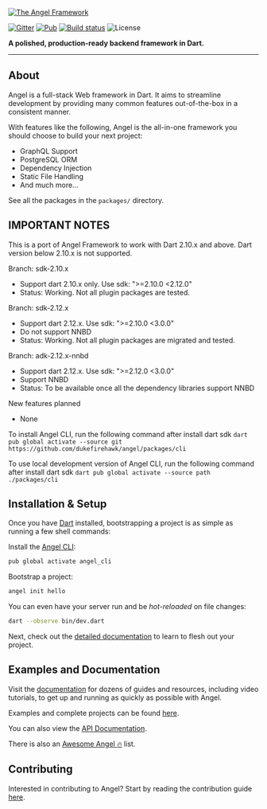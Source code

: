 [![The Angel Framework](https://angel-dart.github.io/assets/images/logo.png)](https://angel-dart.dev)

[![Gitter](https://img.shields.io/gitter/room/nwjs/nw.js.svg)](https://gitter.im/angel_dart/discussion)
[![Pub](https://img.shields.io/pub/v/angel_framework.svg)](https://pub.dartlang.org/packages/angel_framework)
[![Build status](https://travis-ci.org/angel-dart/framework.svg?branch=master)](https://travis-ci.org/angel-dart/framework)
![License](https://img.shields.io/github/license/angel-dart/framework.svg)

**A polished, production-ready backend framework in Dart.**

-----
## About
Angel is a full-stack Web framework in Dart. It aims to
streamline development by providing many common features
out-of-the-box in a consistent manner.

With features like the following, Angel is the all-in-one framework you should choose to build your next project:
* GraphQL Support
* PostgreSQL ORM
* Dependency Injection
* Static File Handling
* And much more...

See all the packages in the `packages/` directory.

## IMPORTANT NOTES
This is a port of Angel Framework to work with Dart 2.10.x and above. Dart version below 2.10.x is not supported.

Branch: sdk-2.10.x
- Support dart 2.10.x only. Use sdk: ">=2.10.0 <2.12.0"
- Status: Working. Not all plugin packages are tested.

Branch: sdk-2.12.x
- Support dart 2.12.x. Use sdk: ">=2.10.0 <3.0.0"
- Do not support NNBD 
- Status: Working. Not all plugin packages are migrated and tested.

Branch: adk-2.12.x-nnbd
- Support dart 2.12.x. Use sdk: ">=2.12.0 <3.0.0"
- Support NNBD
- Status: To be available once all the dependency libraries support NNBD

New features planned
- None

To install Angel CLI, run the following command after install dart sdk
`dart pub global activate --source git https://github.com/dukefirehawk/angel/packages/cli`

To use local development version of Angel CLI, run the following command after install dart sdk
`dart pub global activate --source path ./packages/cli`


## Installation & Setup

Once you have [Dart](https://www.dartlang.org/) installed, bootstrapping a project is as simple as running a few shell commands:

Install the [Angel CLI](https://github.com/angel-dart/cli):

```bash
pub global activate angel_cli
```

Bootstrap a project:

```bash
angel init hello
```

You can even have your server run and be *hot-reloaded* on file changes:

```bash
dart --observe bin/dev.dart
```

Next, check out the [detailed documentation](https://docs.angel-dart.dev/v/2.x) to learn to flesh out your project.

## Examples and Documentation
Visit the [documentation](https://docs.angel-dart.dev/v/2.x)
for dozens of guides and resources, including video tutorials,
to get up and running as quickly as possible with Angel.

Examples and complete projects can be found
[here](https://github.com/angel-dart/examples-v2).


You can also view the [API Documentation](http://www.dartdocs.org/documentation/angel_framework/latest).

There is also an [Awesome Angel :fire:](https://github.com/angel-dart/awesome-angel) list.

## Contributing
Interested in contributing to Angel? Start by reading the contribution guide [here](CONTRIBUTING.md).
